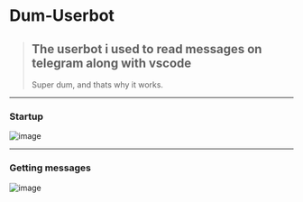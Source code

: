 # Dum-Userbot

> ## The userbot i used to read messages on telegram along with vscode 
> Super dum, and thats why it works.
---------------------------------------------------------------------------------------------------------------

### Startup

![image](https://user-images.githubusercontent.com/63096193/125186671-5ca8fa00-e249-11eb-9ce0-f04f4206692e.png)

---------------------------------------------------------------------------------------------------------------

### Getting messages
![image](https://user-images.githubusercontent.com/63096193/125186721-a42f8600-e249-11eb-80b7-cbd703fabc69.png)
